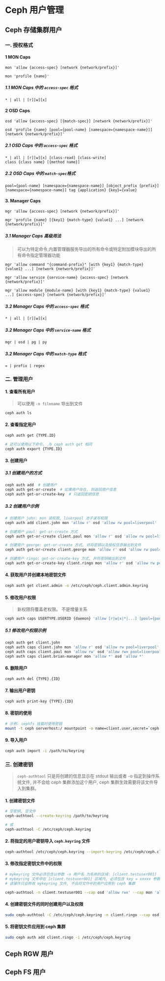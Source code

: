 # Ceph 用户管理

## Ceph 存储集群用户

### 一. 授权格式

#### 1 MON Caps 

```
mon 'allow {access-spec} [network {network/prefix}]'

mon 'profile {name}'
```

##### 1.1 MON Caps 中的 `access-spec` 格式

```
* | all | [r][w][x]
```

#### 2 OSD Caps

```
osd 'allow {access-spec} [{match-spec}] [network {network/prefix}]'

osd 'profile {name} [pool={pool-name} [namespace={namespace-name}]] [network {network/prefix}]'
```

##### 2.1 OSD Caps 中的 `access-spec` 格式

```
* | all | [r][w][x] [class-read] [class-write]
class {class name} [{method name}]
```

##### 2.2 OSD Caps 中的 `match-spec`格式

```
pool={pool-name} [namespace={namespace-name}] [object_prefix {prefix}]
[namespace={namespace-name}] tag {application} {key}={value}
```
#### 3. Manager Caps

```
mgr 'allow {access-spec} [network {network/prefix}]'

mgr 'profile {name} [{key1} {match-type} {value1} ...] [network {network/prefix}]'
```

##### 3.1 Manager Caps 高级用法

> 可以为特定命令,内置管理器服务导出的所有命令或特定附加模块导出的所有命令指定管理器功能

```
mgr 'allow command "{command-prefix}" [with {key1} {match-type} {value1} ...] [network {network/prefix}]'

mgr 'allow service {service-name} {access-spec} [network {network/prefix}]'

mgr 'allow module {module-name} [with {key1} {match-type} {value1} ...] {access-spec} [network {network/prefix}]'
```

##### 3.2 Manager Caps 中的 `access-spec` 格式

```
* | all | [r][w][x]
```

##### 3.2 Manager Caps 中的 `service-name` 格式

```
mgr | osd | pg | py
```

##### 3.2 Manager Caps 中的 `match-type` 格式

```
= | prefix | regex
```

### 二. 管理用户

#### 1. 查看所有用户

> 可以使用 `-o filename` 导出到文件

```sh
ceph auth ls
```

#### 2. 查看指定用户

```sh
ceph auth get {TYPE.ID}

# 还可以使用以下命令， 与 ceph auth get 相同
ceph auth export {TYPE.ID}
```

#### 3. 创建用户

##### 3.1 创建用户的方式

```sh
ceph auth add  # 创建用户
ceph auth get-or-create  # 如果用户存在, 则返回用户信息
ceph auth get-or-create-key  # 只返回密钥信息
```

##### 3.2 创建用户示例

```sh
# 创建用户 john: mon 读权限, liverpool 池子读写权限
ceph auth add client.john mon 'allow r' osd 'allow rw pool=liverpool'

# 创建用户 paul: get-or-create 方式
ceph auth get-or-create client.paul mon 'allow r' osd 'allow rw pool=liverpool'

# 创建用户 george: get-or-create 方式, 并将密钥以及授权信息输出到文件
ceph auth get-or-create client.george mon 'allow r' osd 'allow rw pool=liverpool' -o george.keyring

# 创建用户 ringo: get-or-create-key 方式, 并将密钥输出到文件
ceph auth get-or-create-key client.ringo mon 'allow r' osd 'allow rw pool=liverpool' -o ringo.key
```

#### 4. 获取用户并创建本地密钥文件

```sh
ceph auth get client.admin -o /etc/ceph/ceph.client.admin.keyring
```

#### 5. 修改用户权限

> 新权限将覆盖老权限。 不是增量关系

```sh
ceph auth caps USERTYPE.USERID {daemon} 'allow [r|w|x|*|...] [pool={pool-name}] [namespace={namespace-name}]' [{daemon} 'allow [r|w|x|*|...] [pool={pool-name}] [namespace={namespace-name}]']
```

##### 5.1 修改用户权限示例

```sh
ceph auth get client.john
ceph auth caps client.john mon 'allow r' osd 'allow rw pool=liverpool'
ceph auth caps client.paul mon 'allow rw' osd 'allow rwx pool=liverpool'
ceph auth caps client.brian-manager mon 'allow *' osd 'allow *'
```

#### 6. 删除用户

```sh
ceph auth del {TYPE}.{ID}
```

#### 7. 输出用户密钥

```sh
ceph auth print-key {TYPE}.{ID}
```

#### 8. 密钥的使用

```sh
# 示例: cephfs 挂载时使用密钥
mount -t ceph serverhost:/ mountpoint -o name=client.user,secret=`ceph auth print-key client.user`
```

#### 9. 导入用户

```sh
ceph auth import -i /path/to/keyring
```

### 三. 创建密钥

> `ceph-authtool` 只是将创建的信息显示在 stdout 输出或者 -o 指定到操作系统文件,  并不会给 ceph 集群添加这个用户,  ceph 集群生效需要将该文件导入到集群。

#### 1. 创建密钥文件

```sh
# 空密钥, 空文件
ceph-authtool --create-keyring /path/to/keyring

# 或
ceph-authtool -C /etc/ceph/ceph.keyring
```

#### 2. 将指定的用户密钥导入 `ceph.keyring` 文件

```sh
ceph-authtool /etc/ceph/ceph.keyring --import-keyring /etc/ceph/ceph.client.admin.keyring
```

#### 3. 修改指定密钥文件中的权限


```sh
# mykeyring 文件必须包含以参数 -n 用户名 为名称的区域: [client.testuser001]
# mykeyring 文件中在 [client.testuser001] 区域内, 必须包含 key = xxxxx 参数
# 该操作只会修改 mykeyring 文件, 不会将文件中的用户应用到 ceph 集群

ceph-authtool -n client.testuser001 --cap osd 'allow rwx' --cap mon 'allow rwx' mykeyring
```

#### 4. 创建密钥文件的同时创建用户以及权限

```sh
sudo ceph-authtool -C /etc/ceph/ceph.keyring -n client.ringo --cap osd 'allow rwx' --cap mon 'allow rwx' --gen-key
```

#### 5. 将密钥文件应用到 ceph 集群

```sh
sudo ceph auth add client.ringo -i /etc/ceph/ceph.keyring
```

## Ceph RGW 用户

## Ceph FS 用户

